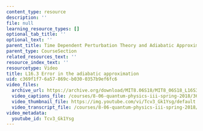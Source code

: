 ```yaml
---
content_type: resource
description: ''
file: null
learning_resource_types: []
optional_tab_title: ''
optional_text: ''
parent_title: Time Dependent Perturbation Theory and Adiabatic Approximation
parent_type: CourseSection
related_resources_text: ''
resource_index_text: ''
resourcetype: Video
title: L16.3 Error in the adiabatic approximation
uid: c369f1f7-6a57-869c-b030-0357b9ef6fc6
video_files:
  archive_url: https://archive.org/download/MIT8.06S18/MIT8_06S18_L16S3_300k.mp4
  video_captions_file: /courses/8-06-quantum-physics-iii-spring-2018/36ab282d453e5beab604656bf2606694_Tcv3_Gk1Ysg.vtt
  video_thumbnail_file: https://img.youtube.com/vi/Tcv3_Gk1Ysg/default.jpg
  video_transcript_file: /courses/8-06-quantum-physics-iii-spring-2018/a0149a64aa5ab9e764acaab85288d346_Tcv3_Gk1Ysg.pdf
video_metadata:
  youtube_id: Tcv3_Gk1Ysg
---
```

